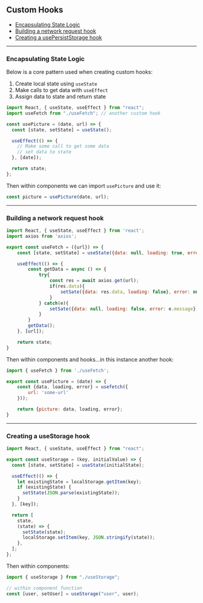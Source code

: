 ## Custom Hooks

- [Encapsulating State Logic](#Encapsulating-State-Logic)
- [Building a network request hook](#Building-a-network-request-hook)
- [Creating a usePersistStorage hook](#Creating-a-usePersistStorage-hook)

---

### Encapsulating State Logic

Below is a core pattern used when creating custom hooks:

1. Create local state using `useState`
2. Make calls to get data with `useEffect`
3. Assign data to state and return state

```js
import React, { useState, useEffect } from "react";
import useFetch from "./useFetch"; // another custom hook

const usePicture = (date, url) => {
  const [state, setState] = useState();

  useEffect(() => {
    // Make some call to get some data
    // set data to state
  }, [date]);

  return state;
};
```

Then within components we can import `usePicture` and use it:

```js
const picture = usePicture(date, url);
```

---

### Building a network request hook

```js
import React, { useState, useEffect } from 'react';
import axios from 'axios';

export const useFetch = ({url}) => {
    const [state, setState] = useState({data: null, loading: true, error: null});

    useEffect(() => {
        const getData = async () => {
            try{
                const res = await axios.get(url);
                if(res.data){
                    setSate({data: res.data, loading: false}, error: null);
                }
            } catch(e){
                setSate({data: null, loading: false, error: e.message});
            }
        }
        getData();
    }, [url]);

    return state;
}
```

Then within components and hooks...in this instance another hook:

```js
import { useFetch } from './useFetch';

export const usePicture = (date) => {
    const {data, loading, error} = usefetch({
        url: 'some-url'
    }));

    return {picture: data, loading, error};
}
```

---

### Creating a useStorage hook

```js
import React, { useState, useEffect } from "react";

export const useStorage = (key, initialValue) => {
  const [state, setState] = useState(initialState);

  useEffect(() => {
    let existingState = localStorage.getItem(key);
    if (existingState) {
      setState(JSON.parse(existingState));
    }
  }, [key]);

  return [
    state,
    (state) => {
      setState(state);
      localStorage.setItem(key, JSON.stringify(state));
    },
  ];
};
```

Then within components:

```js
import { useStorage } from "./useStorage";

// within component function
const [user, setUser] = useStorage("user", user);
```
